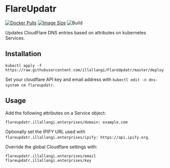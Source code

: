 # FlareUpdatr
[![Docker Pulls](https://img.shields.io/docker/pulls/illallangi/flareupdatr.svg)](https://hub.docker.com/r/illallangi/flareupdatr)
[![Image Size](https://images.microbadger.com/badges/image/illallangi/flareupdatr.svg)](https://microbadger.com/images/illallangi/flareupdatr)
![Build](https://github.com/illallangi/FlareUpdatr/workflows/Build/badge.svg)

Updates CloudFlare DNS entries based on attributes on kubernetes Services.

## Installation

    kubectl apply -f https://raw.githubusercontent.com/illallangi/FlareUpdatr/master/deploy.yaml

Set your cloudflare API key and email address with `kubectl edit -n dns-system cm flareupdatr`.

## Usage

Add the following attributes on a Service object:

    flareupdatr.illallangi.enterprises/domain: example.com

Optionally set the IPIFY URL used with `flareupdatr.illallangi.enterprises/ipify: https://api.ipify.org`.

Override the global Cloudflare settings with:

    flareupdatr.illallangi.enterprises/email
    flareupdatr.illallangi.enterprises/key
